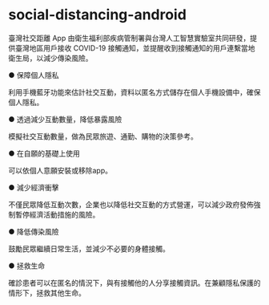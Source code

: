 # social-distancing-android

臺灣社交距離 App 由衛生福利部疾病管制署與台灣人工智慧實驗室共同研發，提供臺灣地區用戶接收 COVID-19 接觸通知，並提醒收到接觸通知的用戶連繫當地衛生局，以減少傳染風險。

● 保障個人隱私

利用手機藍牙功能來估計社交互動，資料以匿名方式儲存在個人手機設備中，確保個人隱私。

● 透過減少互動數量，降低暴露風險

模擬社交互動數量，做為民眾旅遊、通勤、購物的決策參考。

● 在自願的基礎上使用

可以依個人意願安裝或移除app。

● 減少經濟衝擊

不僅民眾降低互動次數，企業也以降低社交互動的方式營運，可以減少政府發佈強制暫停經濟活動措施的風險。

● 降低傳染風險

鼓勵民眾繼續日常生活，並減少不必要的身體接觸。

● 拯救生命

確診患者可以在匿名的情況下，與有接觸他的人分享接觸資訊。在兼顧隱私保護的情形下，拯救其他生命。
